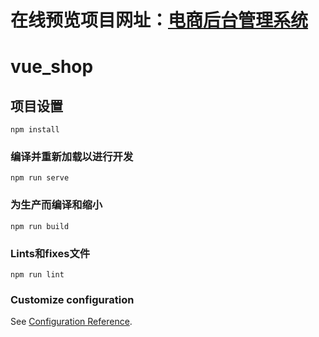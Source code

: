 # 在线预览项目网址：[电商后台管理系统](http://vue-shop.stonesun.xyz/)
# vue_shop

## 项目设置
```
npm install
```

### 编译并重新加载以进行开发
```
npm run serve
```

### 为生产而编译和缩小
```
npm run build
```

### Lints和fixes文件
```
npm run lint
```

### Customize configuration
See [Configuration Reference](https://cli.vuejs.org/config/).
